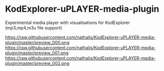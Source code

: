 # KodExplorer-uPLAYER-media-plugin
Experimental media player with visualisations for KodExplorer  (mp3,mp4,m3u file support)

https://raw.githubusercontent.com/nathalis/KodExplorer-uPLAYER-media-plugin/master/preview_000.png
https://raw.githubusercontent.com/nathalis/KodExplorer-uPLAYER-media-plugin/master/preview_001.png
https://raw.githubusercontent.com/nathalis/KodExplorer-uPLAYER-media-plugin/master/preview_002.png
